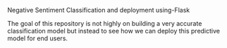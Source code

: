 Negative Sentiment Classification and deployment using-Flask

The goal of this repository is not highly on building a very accurate classification model but instead to see how we can deploy this predictive model for end users.